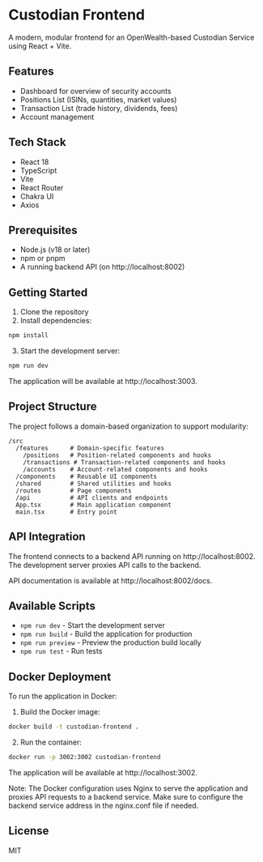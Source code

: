 # Custodian Frontend

A modern, modular frontend for an OpenWealth-based Custodian Service using React + Vite.

## Features

- Dashboard for overview of security accounts
- Positions List (ISINs, quantities, market values)
- Transaction List (trade history, dividends, fees)
- Account management

## Tech Stack

- React 18
- TypeScript
- Vite
- React Router
- Chakra UI
- Axios

## Prerequisites

- Node.js (v18 or later)
- npm or pnpm
- A running backend API (on http://localhost:8002)

## Getting Started

1. Clone the repository
2. Install dependencies:

```bash
npm install
```

3. Start the development server:

```bash
npm run dev
```

The application will be available at http://localhost:3003.

## Project Structure

The project follows a domain-based organization to support modularity:

```
/src
  /features      # Domain-specific features
    /positions   # Position-related components and hooks
    /transactions # Transaction-related components and hooks
    /accounts    # Account-related components and hooks
  /components    # Reusable UI components
  /shared        # Shared utilities and hooks
  /routes        # Page components
  /api           # API clients and endpoints
  App.tsx        # Main application component
  main.tsx       # Entry point
```

## API Integration

The frontend connects to a backend API running on http://localhost:8002. The development server proxies API calls to the backend.

API documentation is available at http://localhost:8002/docs.

## Available Scripts

- `npm run dev` - Start the development server
- `npm run build` - Build the application for production
- `npm run preview` - Preview the production build locally
- `npm run test` - Run tests

## Docker Deployment

To run the application in Docker:

1. Build the Docker image:
```bash
docker build -t custodian-frontend .
```

2. Run the container:
```bash
docker run -p 3002:3002 custodian-frontend
```

The application will be available at http://localhost:3002.

Note: The Docker configuration uses Nginx to serve the application and proxies API requests to a backend service. Make sure to configure the backend service address in the nginx.conf file if needed.

## License

MIT
